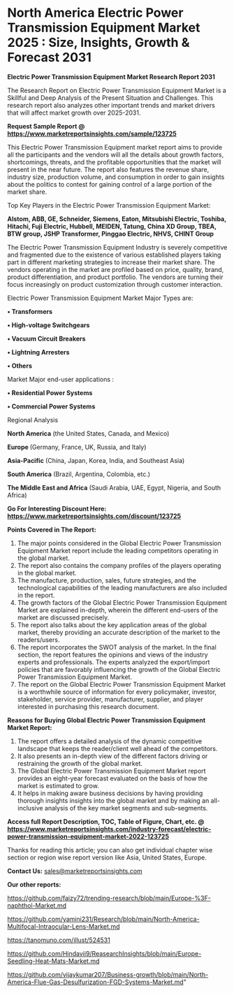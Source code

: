 # North America Electric Power Transmission Equipment Market 2025 : Size, Insights, Growth & Forecast 2031

<strong>Electric Power Transmission Equipment Market Research Report 2031</strong>

The Research Report on Electric Power Transmission Equipment Market is a Skillful and Deep Analysis of the Present Situation and Challenges. This research report also analyzes other important trends and market drivers that will affect market growth over 2025-2031.

<strong>Request Sample Report @ <a href=https://www.marketreportsinsights.com/sample/123725>https://www.marketreportsinsights.com/sample/123725</a></strong>

This Electric Power Transmission Equipment market report aims to provide all the participants and the vendors will all the details about growth factors, shortcomings, threats, and the profitable opportunities that the market will present in the near future. The report also features the revenue share, industry size, production volume, and consumption in order to gain insights about the politics to contest for gaining control of a large portion of the market share.

Top Key Players in the Electric Power Transmission Equipment Market:

<strong>Alstom, ABB, GE, Schneider, Siemens, Eaton, Mitsubishi Electric, Toshiba, Hitachi, Fuji Electric, Hubbell, MEIDEN, Tatung, China XD Group, TBEA, BTW group, JSHP Transformer, Pinggao Electric, NHVS, CHINT Group</strong>

The Electric Power Transmission Equipment Industry is severely competitive and fragmented due to the existence of various established players taking part in different marketing strategies to increase their market share. The vendors operating in the market are profiled based on price, quality, brand, product differentiation, and product portfolio. The vendors are turning their focus increasingly on product customization through customer interaction.

Electric Power Transmission Equipment Market Major Types are:

<strong>• Transformers

• High-voltage Switchgears

• Vacuum Circuit Breakers

• Lightning Arresters

• Others</strong>

Market Major end-user applications :

<strong>• Residential Power Systems

• Commercial Power Systems</strong>

Regional Analysis

</u><strong><b>North America</b></strong> (the United States, Canada, and Mexico)

<strong><b>Europe </b></strong>(Germany, France, UK, Russia, and Italy)

<strong><b>Asia-Pacific</b></strong> (China, Japan, Korea, India, and Southeast Asia)

<strong><b>South America</b></strong> (Brazil, Argentina, Colombia, etc.)

<strong><b>The Middle East and Africa</b></strong> (Saudi Arabia, UAE, Egypt, Nigeria, and South Africa)

<strong>Go For Interesting Discount Here: <a href=https://www.marketreportsinsights.com/discount/123725>https://www.marketreportsinsights.com/discount/123725</a></strong>

<strong>Points Covered in The Report:</strong>
<ol>
  <li>The major points considered in the Global Electric Power Transmission Equipment Market report include the leading competitors operating in the global market.</li>
  <li>The report also contains the company profiles of the players operating in the global market.</li>
  <li>The manufacture, production, sales, future strategies, and the technological capabilities of the leading manufacturers are also included in the report.</li>
  <li>The growth factors of the Global Electric Power Transmission Equipment Market are explained in-depth, wherein the different end-users of the market are discussed precisely.</li>
  <li>The report also talks about the key application areas of the global market, thereby providing an accurate description of the market to the readers/users.</li>
  <li>The report incorporates the SWOT analysis of the market. In the final section, the report features the opinions and views of the industry experts and professionals. The experts analyzed the export/import policies that are favorably influencing the growth of the Global Electric Power Transmission Equipment Market.</li>
  <li>The report on the Global Electric Power Transmission Equipment Market is a worthwhile source of information for every policymaker, investor, stakeholder, service provider, manufacturer, supplier, and player interested in purchasing this research document.</li>
</ol>
<strong>Reasons for Buying Global Electric Power Transmission Equipment Market Report:</strong>

<ol>
  <li>The report offers a detailed analysis of the dynamic competitive landscape that keeps the reader/client well ahead of the competitors.</li>
  <li>It also presents an in-depth view of the different factors driving or restraining the growth of the global market.</li>
  <li>The Global Electric Power Transmission Equipment Market report provides an eight-year forecast evaluated on the basis of how the market is estimated to grow.</li>
  <li>It helps in making aware business decisions by having providing thorough insights insights into the global market and by making an all-inclusive analysis of the key market segments and sub-segments.</li>
</ol>
<strong>Access full Report Description, TOC, Table of Figure, Chart, etc. @ <a href=https://www.marketreportsinsights.com/industry-forecast/electric-power-transmission-equipment-market-2022-123725>https://www.marketreportsinsights.com/industry-forecast/electric-power-transmission-equipment-market-2022-123725</a></strong>


Thanks for reading this article; you can also get individual chapter wise section or region wise report version like Asia, United States, Europe.

<strong>Contact Us:</strong>
sales@marketreportsinsights.com

<strong>Our other reports:</strong>

<a href=https://github.com/faizy72/trending-research/blob/main/Europe-%3F-naphthol-Market.md>https://github.com/faizy72/trending-research/blob/main/Europe-%3F-naphthol-Market.md</a>

<a href=https://github.com/yamini231/Research/blob/main/North-America-Multifocal-Intraocular-Lens-Market.md>https://github.com/yamini231/Research/blob/main/North-America-Multifocal-Intraocular-Lens-Market.md</a>

<a href=https://tanomuno.com/illust/524531>https://tanomuno.com/illust/524531</a>

<a href=https://github.com/Hindavii9/ReasearchInsights/blob/main/Europe-Seedling-Heat-Mats-Market.md>https://github.com/Hindavii9/ReasearchInsights/blob/main/Europe-Seedling-Heat-Mats-Market.md</a>

<a href=https://github.com/vijaykumar207/Business-growth/blob/main/North-America-Flue-Gas-Desulfurization-FGD-Systems-Market.md>https://github.com/vijaykumar207/Business-growth/blob/main/North-America-Flue-Gas-Desulfurization-FGD-Systems-Market.md</a>"
